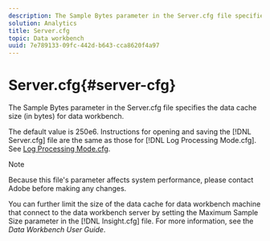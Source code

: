 ```yaml
---
description: The Sample Bytes parameter in the Server.cfg file specifies the data cache size (in bytes) for data workbench.
solution: Analytics
title: Server.cfg
topic: Data workbench
uuid: 7e789133-09fc-442d-b643-cca8620f4a97
---
```


# Server.cfg{#server-cfg}

The Sample Bytes parameter in the Server.cfg file specifies the data cache size (in bytes) for data workbench.

The default value is 250e6. Instructions for opening and saving the [!DNL Server.cfg] file are the same as those for [!DNL Log Processing Mode.cfg]. See [Log Processing Mode.cfg](../../../home/c-dataset-const-proc/c-add-config-files/t-log-proc-mode.md#task-e530907cb34f488182afe625e6d9e44a).

>[!NOTE]
>
>Because this file's parameter affects system performance, please contact Adobe before making any changes.

You can further limit the size of the data cache for data workbench machine that connect to the data workbench server by setting the Maximum Sample Size parameter in the [!DNL Insight.cfg] file. For more information, see the *Data Workbench User Guide*. 
